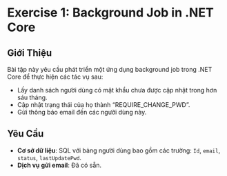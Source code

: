 ﻿# Exercise 1: Background Job in .NET Core

## Giới Thiệu

Bài tập này yêu cầu phát triển một ứng dụng background job trong .NET Core để thực hiện các tác vụ sau:

- Lấy danh sách người dùng có mật khẩu chưa được cập nhật trong hơn sáu tháng.
- Cập nhật trạng thái của họ thành “REQUIRE_CHANGE_PWD”.
- Gửi thông báo email đến các người dùng này.

## Yêu Cầu

- **Cơ sở dữ liệu**: SQL với bảng người dùng bao gồm các trường: `Id`, `email`, `status`, `lastUpdatePwd`.
- **Dịch vụ gửi email**: Đã có sẵn.